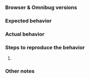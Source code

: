 ### Browser & Omnibug versions


### Expected behavior


### Actual behavior


### Steps to reproduce the behavior

1.


### Other notes

